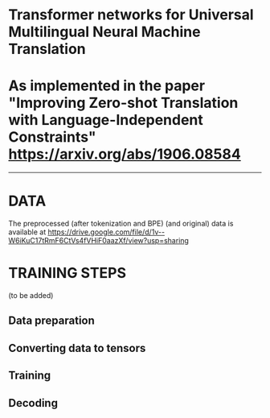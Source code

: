 # Transformer networks for Universal Multilingual Neural Machine Translation

# As implemented in the paper "Improving Zero-shot Translation with Language-Independent Constraints" https://arxiv.org/abs/1906.08584

----------------------------

# DATA 

The preprocessed (after tokenization and BPE) (and original) data is available at https://drive.google.com/file/d/1v--W6iKuC17tRmF6CtVs4fVHiF0aazXf/view?usp=sharing

# TRAINING STEPS
(to be added)

## Data preparation


## Converting data to tensors


## Training


## Decoding 



